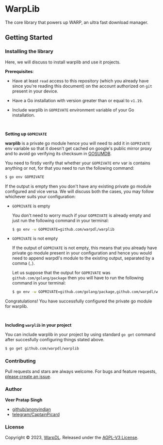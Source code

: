 # WarpLib

The core library that powers up WARP, an ultra fast download manager.

## Getting Started

### **Installing the library**
Here, we will discuss to install warplib and use it projects.

**Prerequisites**:

- Have at least `read` access to this repository (which you already have since you're reading this document) on the account authorized on `git` present in your device. 

- Have a Go installation with version greater than or equal to `v1.19`.

- Include warplib in `GOPRIVATE` environment variable of your Go installation.
<br>

**Setting up `GOPRIVATE`**

**warplib** is a private go module hence you will need to add it in `GOPRIVATE` env variable so that it doesn't get cached on google's public mirror proxy and to avoid go verifying its checksum in [GOSUMDB](sum.golang.org).

You need to firstly verify that whether your    `GOPRIVATE` env var is contains anything or not, for that you need to run the following command:
```sh
$ go env GOPRIVATE
``` 

If the output is empty then you don't have any existing private go module configured and vice versa. We will discuss both the cases, you may follow whichever suits your configuration: 

- `GOPRIVATE` is empty
    
    You don't need to worry much if your `GOPRIVATE` is already empty and just run the following command in your terminal:
    ```sh
    $ go env -w GOPRIVATE=github.com/warpdl/warplib
    ```
- `GOPRIVATE` is not empty
    
    If the output of `GOPRIVATE` is not empty, this means that you already have private go module present in your configuration and hence you would need to append warpdl's module to the existing output, separated by a comma (`,`).

    Let us suppose that the output for `GOPRIVATE` was `github.com/golang/package` then you will have to run the following command in your terminal:
    ```sh
    $ go env -w GOPRIVATE=github.com/golang/package,github.com/warpdl/warplib
    ```

Congratulations! You have successfully configured the private go module for warplib.

<br>

**Including `warplib` in your project**

You can include warplib in your project by using standard `go get` command after succesfully configuring things stated above. 
```sh
$ go get github.com/warpdl/warplib
```

### **Contributing**

Pull requests and stars are always welcome. For bugs and feature requests, [please create an issue](../../issues/new).

### **Author**

**Veer Pratap Singh**

* [github/anonyindian](https://github.com/anonyindian)
* [telegram/CaptainPicard](https://t.me/CaptainPicard)

### **License**

Copyright © 2023, [WarpDL](https://github.com/jonschlinkert).
Released under the [AGPL-V3 License](LICENSE).
